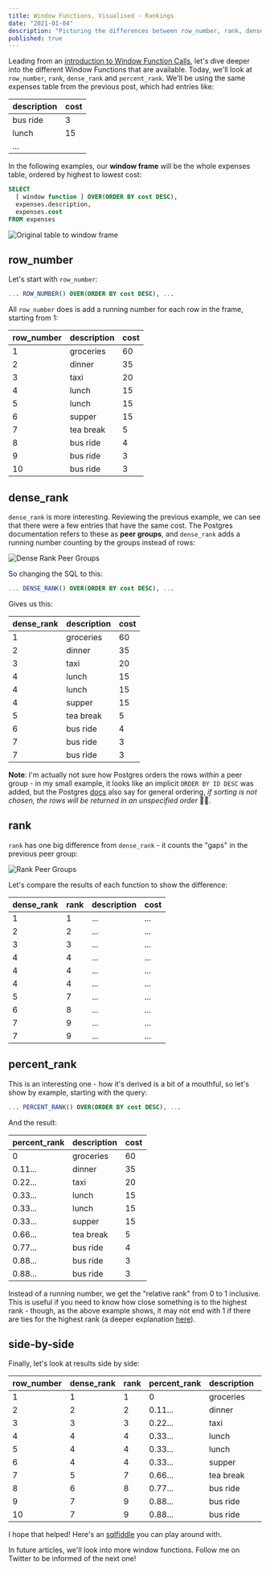 ```yaml
---
title: Window Functions, Visualised - Rankings
date: "2021-01-04"
description: "Picturing the differences between row_number, rank, dense_rank and percent_rank."
published: true
---
```


Leading from an [introduction to Window Function Calls](/blog/window-function-calls-an-introduction/), let's dive deeper into the different Window Functions that are available. Today, we'll look at `row_number`, `rank`, `dense_rank` and `percent_rank`. We'll be using the same expenses table from the previous post, which had entries like:

| description | cost |
| ----------- | ---- |
| bus ride    | 3    |
| lunch       | 15   |
| ...         |      |

In the following examples, our **window frame** will be the whole expenses table, ordered by highest to lowest cost:
```sql
SELECT
  [ window function ] OVER(ORDER BY cost DESC),
  expenses.description,
  expenses.cost
FROM expenses
```

![Original table to window frame](./window_frame.png)


## row_number
Let's start with `row_number`:
```sql
... ROW_NUMBER() OVER(ORDER BY cost DESC), ...
```

All `row_number` does is add a running number for each row in the frame, starting from 1:

| row_number | description | cost |
| ---------- | ----------- | ---- |
| 1          | groceries   | 60   |
| 2          | dinner      | 35   |
| 3          | taxi        | 20   |
| 4          | lunch       | 15   |
| 5          | lunch       | 15   |
| 6          | supper      | 15   |
| 7          | tea break   | 5    |
| 8          | bus ride    | 4    |
| 9          | bus ride    | 3    |
| 10         | bus ride    | 3    |


## dense_rank
`dense_rank` is more interesting. Reviewing the previous example, we can see that there were a few entries that have the same cost. The Postgres documentation refers to these as **peer groups**, and `dense_rank` adds a running number counting by the groups instead of rows:

![Dense Rank Peer Groups](./dense_rank.png)

So changing the SQL to this:
```sql
... DENSE_RANK() OVER(ORDER BY cost DESC), ...
```

Gives us this:

| dense_rank | description | cost |
| ---------- | ----------- | ---- |
| 1          | groceries   | 60   |
| 2          | dinner      | 35   |
| 3          | taxi        | 20   |
| 4          | lunch       | 15   |
| 4          | lunch       | 15   |
| 4          | supper      | 15   |
| 5          | tea break   | 5    |
| 6          | bus ride    | 4    |
| 7          | bus ride    | 3    |
| 7          | bus ride    | 3    |

**Note**: I'm actually not sure how Postgres orders the rows _within_ a peer group - in my small example, it looks like an implicit `ORDER BY ID DESC` was added, but the Postgres [docs](https://www.postgresql.org/docs/current/queries-order.html) also say for general ordering, _if sorting is not chosen, the rows will be returned in an unspecified order_ 🤷‍♂️.


## rank
`rank` has one big difference from `dense_rank` - it counts the "gaps" in the previous peer group:

![Rank Peer Groups](./rank.png)

Let's compare the results of each function to show the difference:

| dense_rank | rank | description | cost |
| ---------- | ---- | ----------- | ---- |
| 1          | 1    | ...         | ...  |
| 2          | 2    | ...         | ...  |
| 3          | 3    | ...         | ...  |
| 4          | 4    | ...         | ...  |
| 4          | 4    | ...         | ...  |
| 4          | 4    | ...         | ...  |
| 5          | 7    | ...         | ...  |
| 6          | 8    | ...         | ...  |
| 7          | 9    | ...         | ...  |
| 7          | 9    | ...         | ...  |


## percent_rank

This is an interesting one - how it's derived is a bit of a mouthful, so let's show by example, starting with the query:
```sql
... PERCENT_RANK() OVER(ORDER BY cost DESC), ...
```

And the result:

| percent_rank | description | cost |
| ------------ | ----------- | ---- |
| 0            | groceries   | 60   |
| 0.11...      | dinner      | 35   |
| 0.22...      | taxi        | 20   |
| 0.33...      | lunch       | 15   |
| 0.33...      | lunch       | 15   |
| 0.33...      | supper      | 15   |
| 0.66...      | tea break   | 5    |
| 0.77...      | bus ride    | 4    |
| 0.88...      | bus ride    | 3    |
| 0.88...      | bus ride    | 3    |

Instead of a running number, we get the "relative rank" from 0 to 1 inclusive. This is useful if you need to know how close something is to the highest rank - though, as the above example shows, it may not end with 1 if there are ties for the highest rank (a deeper explanation [here](https://dba.stackexchange.com/a/144015)).

## side-by-side

Finally, let's look at results side by side:

| row_number | dense_rank | rank | percent_rank | description | cost |
| ---------- | ---------- | ---- | ------------ | ----------- | ---- |
| 1          | 1          | 1    | 0            | groceries   | 60   |
| 2          | 2          | 2    | 0.11...      | dinner      | 35   |
| 3          | 3          | 3    | 0.22...      | taxi        | 20   |
| 4          | 4          | 4    | 0.33...      | lunch       | 15   |
| 5          | 4          | 4    | 0.33...      | lunch       | 15   |
| 6          | 4          | 4    | 0.33...      | supper      | 15   |
| 7          | 5          | 7    | 0.66...      | tea break   | 5    |
| 8          | 6          | 8    | 0.77...      | bus ride    | 4    |
| 9          | 7          | 9    | 0.88...      | bus ride    | 3    |
| 10         | 7          | 9    | 0.88...      | bus ride    | 3    |


I hope that helped! Here's an [sqlfiddle](http://sqlfiddle.com/#!17/d3ff0a/8) you can play around with.

In future articles, we'll look into more window functions. Follow me on Twitter to be informed of the next one!

